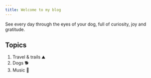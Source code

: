 ```yaml
---
title: Welcome to my blog
---
```

See every day through the eyes of your dog, full of curiosity, joy and gratitude.

## Topics ##

1. Travel & trails ⛰️
2. Dogs 🐕
3. Music 🎼
